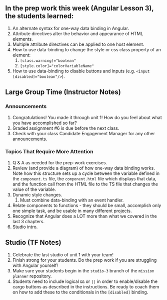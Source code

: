 ## In the prep work this week (Angular Lesson 3), the students learned:

1. An alternate syntax for one-way data binding in Angular.
1. Attribute directives alter the behavior and appearance of HTML elements.
1. Multiple attribute directives can be applied to one host element.
1. How to use data-binding to change the style or css class property of an element:
    1. ``[class.warning]="boolean"``
    1. ``[style.color]="colorVariableName"``
1. How to use data-binding to disable buttons and inputs (e.g. ``<input [disabled]="boolean"/>``).

## Large Group Time (Instructor Notes)

### Announcements

1. Congratulations! You made it through unit 1! How do you feel about what you have accomplished so far?
1. Graded assignment #6 is due before the next class.
1. Check with your class Candidate Engagement Manager for any other announcements.

### Topics That Require More Attention

1. Q & A as needed for the prep-work exercises.
1. Review (and provide a diagram) of how one-way data binding works. Note how this structure sets up a cycle between the variable defined in the ``component.ts`` file, the ``component.html`` file which displays that data, and the function call from the HTML file to the TS file that changes the value of the variable.
1. Dynamic style changes.
    1. Must combine data-binding with an event handler.
1. Relate components to functions - they should be small, accomplish only one simple task, and be usable in many different projects.
1. Recognize that Angular does a LOT more than what we covered in the last 3 chapters.
1. Studio intro.

## Studio (TF Notes)

1. Celebrate the last studio of unit 1 with your team!
1. Finish strong for your students. Do the prep work if you are struggling with Angular yourself!
1. Make sure your students begin in the ``studio-3`` branch of the ``mission planner`` repository.
1. Students need to include logical ``&&`` or ``||`` in order to enable/disable the cargo buttons as described in the instructions. Be ready to coach them on how to add these to the conditionals in the ``[disabled]`` binding.
